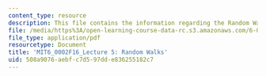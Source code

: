 ```yaml
---
content_type: resource
description: This file contains the information regarding the Random Walks.
file: /media/https%3A/open-learning-course-data-rc.s3.amazonaws.com/6-0002-introduction-to-computational-thinking-and-data-science-fall-2016/508a9076aebfc7d597dde836255182c7_MIT6_0002F16_lec5.pdf
file_type: application/pdf
resourcetype: Document
title: 'MIT6_0002F16_Lecture 5: Random Walks'
uid: 508a9076-aebf-c7d5-97dd-e836255182c7
---
```

